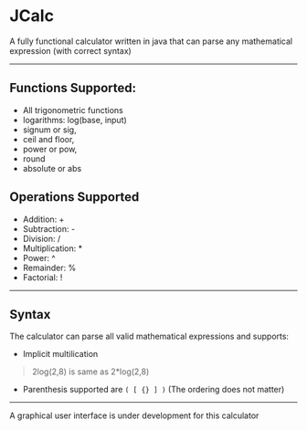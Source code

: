 
# JCalc

A fully functional calculator written in java that can parse any mathematical expression (with correct syntax)

---

## Functions Supported:
* All trigonometric functions
* logarithms: log(base, input)
* signum or sig,
* ceil and floor,
* power or pow,
* round
* absolute or abs

## Operations Supported
* Addition: +
* Subtraction: -
* Division: /
* Multiplication: *
* Power: ^
* Remainder: %
* Factorial: !


---

## Syntax

The calculator can parse all valid mathematical expressions and supports:
* Implicit multilication
> 2log(2,8) is same as 2*log(2,8)
* Parenthesis supported are ```( [ {} ] )``` (The ordering does not matter)

---
A graphical user interface is under development for this calculator



